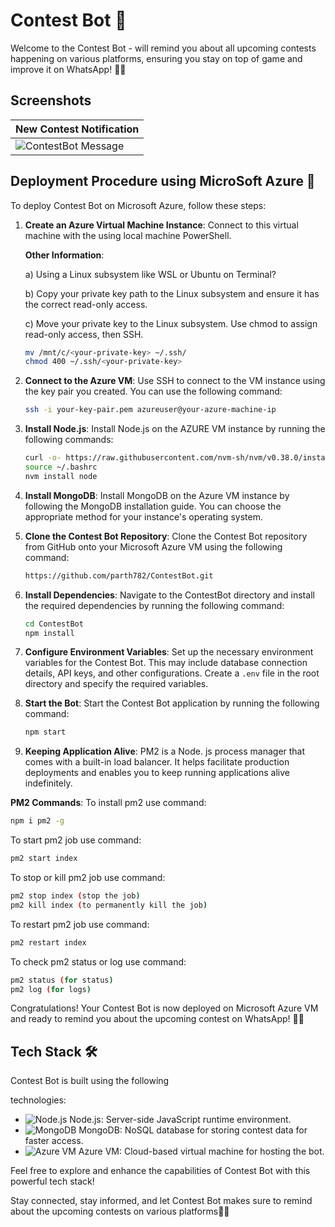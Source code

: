 # Contest Bot 🎯

Welcome to the Contest Bot - will remind you about all upcoming contests happening on various platforms, ensuring you stay on top of game and improve it on WhatsApp! 🎉🤖





## Screenshots

|      **New Contest Notification**           |
|------------------------------------- |
| ![ContestBot Message](./screenshots/bot.jpg) |

## Deployment Procedure using MicroSoft Azure 🚀

To deploy Contest Bot on  Microsoft Azure, follow these steps:

1. **Create an Azure Virtual Machine Instance**: Connect to this virtual machine with the using local machine PowerShell.

    **Other Information**:
    
   a) Using a Linux subsystem like WSL or Ubuntu on Terminal?
    
   b) Copy your private key path to the Linux subsystem and ensure it has the       correct read-only access.
   
   c) Move your private key to the Linux subsystem. Use chmod to assign read-only access, then SSH.
   
    ```bash
   mv /mnt/c/<your-private-key> ~/.ssh/
   chmod 400 ~/.ssh/<your-private-key>
   ```
   

2. **Connect to the Azure VM**: Use SSH to connect to the VM instance using the key pair you created. You can use the following command:

   ```bash
   ssh -i your-key-pair.pem azureuser@your-azure-machine-ip
   ```

3. **Install Node.js**: Install Node.js on the AZURE VM instance by running the following commands:

   ```bash
   curl -o- https://raw.githubusercontent.com/nvm-sh/nvm/v0.38.0/install.sh | bash
   source ~/.bashrc
   nvm install node
   ```

4. **Install MongoDB**: Install MongoDB on the Azure VM instance by following the MongoDB installation guide. You can choose the appropriate method for your instance's operating system.

5. **Clone the Contest Bot Repository**: Clone the Contest Bot repository from GitHub onto your Microsoft Azure VM using the following command:

   ```bash
   https://github.com/parth782/ContestBot.git
   ```

6. **Install Dependencies**: Navigate to the ContestBot directory and install the required dependencies by running the following command:

   ```bash
   cd ContestBot
   npm install
   ```

7. **Configure Environment Variables**: Set up the necessary environment variables for the Contest Bot. This may include database connection details, API keys, and other configurations. Create a `.env` file in the root directory and specify the required variables.

8. **Start the Bot**: Start the Contest Bot application by running the following command:

   ```bash
   npm start
   ```
9. **Keeping Application Alive**: PM2 is a Node. js process manager that comes with a built-in load balancer. It helps facilitate production deployments and enables you to keep running applications alive indefinitely.

**PM2 Commands**: To install pm2 use command:
   ```bash
   npm i pm2 -g 
   ```
To start pm2 job use command:
   ```bash
  pm2 start index
   ```
   To stop or kill pm2 job use command:
   ```bash
  pm2 stop index (stop the job)
  pm2 kill index (to permanently kill the job)
   ```
   
   To restart pm2 job use command:
   ```bash
  pm2 restart index
   ```
  To check pm2 status or log use command:
   ```bash
  pm2 status (for status)
  pm2 log (for logs)
   ```
   



Congratulations! Your Contest Bot is now deployed on Microsoft Azure VM and ready to remind you about the upcoming contest on WhatsApp! 🎉🤖

## Tech Stack 🛠️

Contest Bot is built using the following

 technologies:

- ![Node.js](https://img.icons8.com/color/48/000000/nodejs.png) Node.js: Server-side JavaScript runtime environment.
- ![MongoDB](https://img.icons8.com/color/48/000000/mongodb.png) MongoDB: NoSQL database for storing contest data for faster access.
- ![Azure VM](https://raw.githubusercontent.com/amido/azure-vector-icons/master/renders/virtual-machines.png) Azure VM: Cloud-based virtual machine for hosting the bot.

Feel free to explore and enhance the capabilities of Contest Bot with this powerful tech stack!

Stay connected, stay informed, and let Contest Bot makes sure to remind about the upcoming contests on various platforms📱🎯
